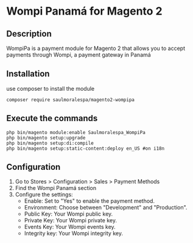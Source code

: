 # Wompi Panamá for Magento 2

## Description
WompiPa is a payment module for Magento 2 that allows you to accept payments through Wompi, a payment gateway in Panamá

## Installation

use composer to install the module

```
composer require saulmoralespa/magento2-wompipa
```

## Execute the commands
```
php bin/magento module:enable Saulmoralespa_WompiPa
php bin/magento setup:upgrade
php bin/magento setup:di:compile
php bin/magento setup:static-content:deploy en_US #on i18n
```

## Configuration
1. Go to Stores > Configuration > Sales > Payment Methods
2. Find the Wompi Panamá section
3. Configure the settings:
   - Enable: Set to "Yes" to enable the payment method.
   - Environment: Choose between "Development" and "Production".
   - Public Key: Your Wompi public key.
   - Private Key: Your Wompi private key.
   - Events Key: Your Wompi events key.
   - Integrity key: Your Wompi integrity key.
